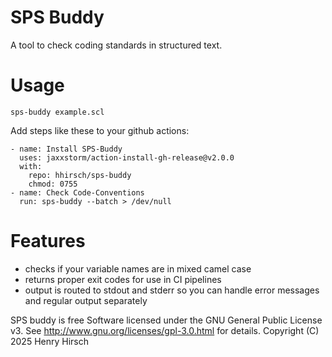 # SPS Buddy
A tool to check coding standards in structured text.
# Usage
```
sps-buddy example.scl
```

Add steps like these to your github actions:
```
- name: Install SPS-Buddy
  uses: jaxxstorm/action-install-gh-release@v2.0.0 
  with:
    repo: hhirsch/sps-buddy
    chmod: 0755
- name: Check Code-Conventions
  run: sps-buddy --batch > /dev/null
```
# Features
- checks if your variable names are in mixed camel case
- returns proper exit codes for use in CI pipelines
- output is routed to stdout and stderr so you can handle error messages and regular output separately

SPS buddy is free Software licensed under the GNU General Public License v3. 
See <http://www.gnu.org/licenses/gpl-3.0.html> for details.
Copyright (C) 2025  Henry Hirsch
